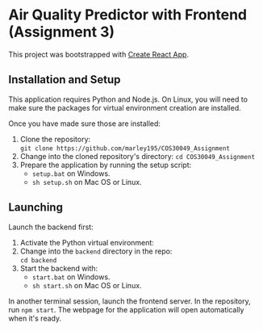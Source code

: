 # Air Quality Predictor with Frontend (Assignment 3)

This project was bootstrapped with [Create React App](https://github.com/facebook/create-react-app).

## Installation and Setup

This application requires Python and Node.js. On Linux, you will need to make sure the packages for virtual environment creation are installed.

Once you have made sure those are installed:
1. Clone the repository:<br>
   `git clone https://github.com/marley195/COS30049_Assignment`
2. Change into the cloned repository's directory:
   `cd COS30049_Assignment`
3. Prepare the application by running the setup script:
   * `setup.bat` on Windows.
   * `sh setup.sh` on Mac OS or Linux.

## Launching

Launch the backend first:
1. Activate the Python virtual environment:
2. Change into the `backend` directory in the repo:<br>
   `cd backend`
3. Start the backend with:
   * `start.bat` on Windows.
   * `sh start.sh` on Mac OS or Linux.

In another terminal session, launch the frontend server. In the repository, run `npm start`. The webpage for the application will open automatically when it's ready.